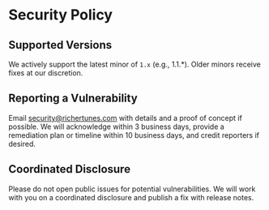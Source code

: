 # Security Policy

## Supported Versions
We actively support the latest minor of `1.x` (e.g., 1.1.*). Older minors receive fixes at our discretion.

## Reporting a Vulnerability
Email security@richertunes.com with details and a proof of concept if possible. We will acknowledge within 3 business days, provide a remediation plan or timeline within 10 business days, and credit reporters if desired.

## Coordinated Disclosure
Please do not open public issues for potential vulnerabilities. We will work with you on a coordinated disclosure and publish a fix with release notes.

